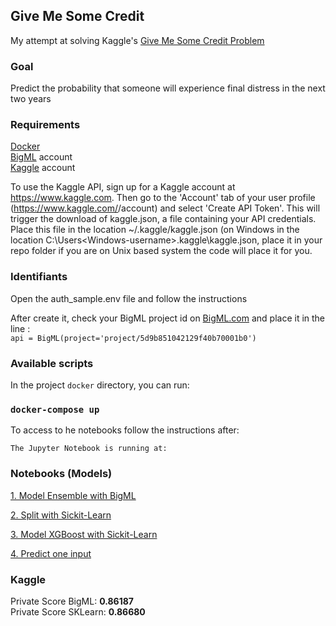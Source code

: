 ## Give Me Some Credit

My attempt at solving Kaggle's [Give Me Some Credit Problem](https://kaggle.com/c/GiveMeSomeCredit)

### Goal

Predict the probability that someone will experience final distress in the next two years

### Requirements

[Docker](https://www.docker.com/)<br>
[BigML](https://bigml.com/) account<br>
[Kaggle](https://kaggle.com/) account

To use the Kaggle API, sign up for a Kaggle account at https://www.kaggle.com. Then go to the 'Account' tab of your user profile (https://www.kaggle.com/<username>/account) and select 'Create API Token'. This will trigger the download of kaggle.json, a file containing your API credentials. Place this file in the location ~/.kaggle/kaggle.json (on Windows in the location C:\Users\<Windows-username>\.kaggle\kaggle.json, place it in your repo folder if you are on Unix based system the code will place it for you.

### Identifiants
Open the auth_sample.env file and follow the instructions

After create it, check your BigML project id on [BigML.com]() and place it in the line :<br>
 `api = BigML(project='project/5d9b851042129f40b70001b0')`


### Available scripts
In the project <code>docker</code> directory, you can run:<br>
<h3><code>docker-compose up</code></h3>
To access to he notebooks follow the instructions after:
<p>
<code>The Jupyter Notebook is running at:</code>
</p>


### Notebooks (Models)

[1. Model Ensemble with BigML](https://github.com/Simplon-IA-Bdx-1/give-me-some-credit-broques91/blob/master/1_GiveMeSomeCredit_BigML.ipynb)

[2. Split with Sickit-Learn](https://github.com/Simplon-IA-Bdx-1/give-me-some-credit-broques91/blob/master/2GiveMeSomeCredit_Split_Sickit.ipynb)

[3. Model XGBoost with Sickit-Learn](https://github.com/Simplon-IA-Bdx-1/give-me-some-credit-broques91/blob/master/3_GiveMeSomeCredit_Sklearn.ipynb)

[4. Predict one input](https://github.com/Simplon-IA-Bdx-1/give-me-some-credit-broques91/blob/master/4_GiveMeSomeCredit_Predict_Input.ipynb)

### Kaggle
Private Score BigML:  **0.86187**<br>
Private Score SKLearn:  **0.86680**



